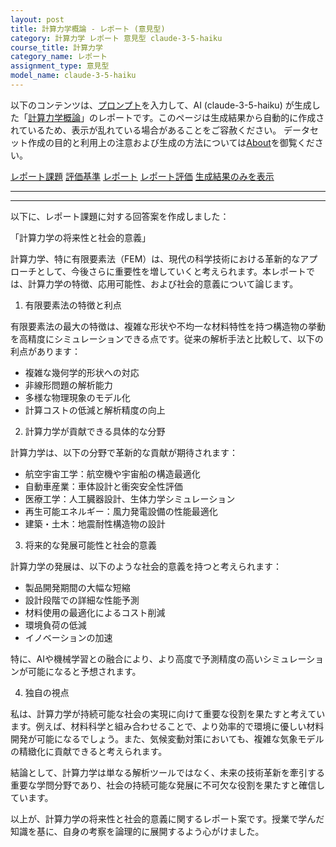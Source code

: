 ```yaml
---
layout: post
title: 計算力学概論 - レポート (意見型)
category: 計算力学 レポート 意見型 claude-3-5-haiku
course_title: 計算力学
category_name: レポート
assignment_type: 意見型
model_name: claude-3-5-haiku
---
```


以下のコンテンツは、[プロンプト](https://github.com/takedatoshiyuki/synthetic_assignments/tree/main/generated/計算力学/claude-3-5-haiku/prompt_レポート-意見型.md)を入力して、AI (claude-3-5-haiku) が生成した「[計算力学概論](/contents/計算力学/)」のレポートです。このページは生成結果から自動的に作成されているため、表示が乱れている場合があることをご容赦ください。
データセット作成の目的と利用上の注意および生成の方法については[About](/About)を御覧ください。

[レポート課題](../レポート課題-意見型)
[評価基準](../評価基準-意見型)
[レポート](../レポート-意見型)
[レポート評価](../レポート評価-意見型)
[生成結果のみを表示](https://github.com/takedatoshiyuki/synthetic_assignments/tree/main/generated/計算力学/claude-3-5-haiku/レポート-意見型.md)
  

***
***
  
以下に、レポート課題に対する回答案を作成しました：

「計算力学の将来性と社会的意義」

計算力学、特に有限要素法（FEM）は、現代の科学技術における革新的なアプローチとして、今後さらに重要性を増していくと考えられます。本レポートでは、計算力学の特徴、応用可能性、および社会的意義について論じます。

1. 有限要素法の特徴と利点

有限要素法の最大の特徴は、複雑な形状や不均一な材料特性を持つ構造物の挙動を高精度にシミュレーションできる点です。従来の解析手法と比較して、以下の利点があります：

- 複雑な幾何学的形状への対応
- 非線形問題の解析能力
- 多様な物理現象のモデル化
- 計算コストの低減と解析精度の向上

2. 計算力学が貢献できる具体的な分野

計算力学は、以下の分野で革新的な貢献が期待されます：

- 航空宇宙工学：航空機や宇宙船の構造最適化
- 自動車産業：車体設計と衝突安全性評価
- 医療工学：人工臓器設計、生体力学シミュレーション
- 再生可能エネルギー：風力発電設備の性能最適化
- 建築・土木：地震耐性構造物の設計

3. 将来的な発展可能性と社会的意義

計算力学の発展は、以下のような社会的意義を持つと考えられます：

- 製品開発期間の大幅な短縮
- 設計段階での詳細な性能予測
- 材料使用の最適化によるコスト削減
- 環境負荷の低減
- イノベーションの加速

特に、AIや機械学習との融合により、より高度で予測精度の高いシミュレーションが可能になると予想されます。

4. 独自の視点

私は、計算力学が持続可能な社会の実現に向けて重要な役割を果たすと考えています。例えば、材料科学と組み合わせることで、より効率的で環境に優しい材料開発が可能になるでしょう。また、気候変動対策においても、複雑な気象モデルの精緻化に貢献できると考えられます。

結論として、計算力学は単なる解析ツールではなく、未来の技術革新を牽引する重要な学問分野であり、社会の持続可能な発展に不可欠な役割を果たすと確信しています。

以上が、計算力学の将来性と社会的意義に関するレポート案です。授業で学んだ知識を基に、自身の考察を論理的に展開するよう心がけました。
